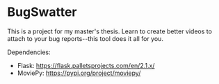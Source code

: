 # BugSwatter

This is a project for my master's thesis. Learn to create better videos to attach to your bug reports--this tool does it all for you.

Dependencies:

- Flask: https://flask.palletsprojects.com/en/2.1.x/
- MoviePy: https://pypi.org/project/moviepy/
